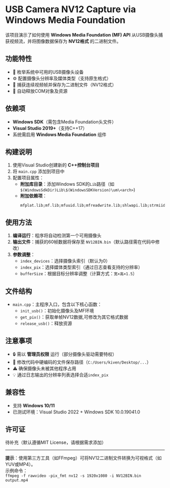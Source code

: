 # USB Camera NV12 Capture via Windows Media Foundation

该项目演示了如何使用 **Windows Media Foundation (MF) API** 从USB摄像头捕获视频流，并将图像数据保存为 **NV12格式** 的二进制文件。

## 功能特性
- 🎥 枚举系统中可用的USB摄像头设备  
- ⚙️ 配置摄像头分辨率及媒体类型（支持原生格式）  
- 📸 捕获连续视频帧并保存为二进制文件（NV12格式）  
- 🧹 自动释放COM对象及资源  

## 依赖项
- **Windows SDK**（需包含Media Foundation头文件）  
- **Visual Studio 2019+**（支持C++17）  
- 系统需启用 **Windows Media Foundation** 组件  

## 构建说明
1. 使用Visual Studio创建新的 **C++控制台项目**  
2. 将 `main.cpp` 添加到项目中  
3. 配置项目属性：  
   - **附加库目录**：添加Windows SDK的`Lib`路径（如 `$(WindowsSdkDir)Lib\$(WindowsSDKVersion)\um\<arch>`)  
   - **附加依赖项**：  
     ```
     mfplat.lib;mf.lib;mfuuid.lib;mfreadwrite.lib;shlwapi.lib;strmiids.lib;
     ```

## 使用方法
1. **编译运行**：程序将自动检测第一个可用摄像头  
2. **输出文件**：捕获的60帧数据将保存至 `NV12BIN.bin`（默认路径需在代码中修改）  
3. **参数调整**：  
   - `index_devices`：选择摄像头索引（默认为0）  
   - `index_pix`：选择媒体类型索引（通过日志查看支持的分辨率）  
   - `bufferSize`：根据目标分辨率调整（计算方式：`宽×高×1.5`）  

## 文件结构
- `main.cpp`：主程序入口，包含以下核心函数：  
  - `init_usb()`：初始化摄像头及MF环境  
  - `get_pix()`：获取单帧NV12数据,可修改为其它格式数据
  - `release_usb()`：释放资源  

## 注意事项
- 🔒 需以 **管理员权限** 运行（部分摄像头驱动需要特权）  
- 📍 修改代码中硬编码的文件保存路径（`C:/Users/kiven/Desktop/...`）  
- ⚠️ 确保摄像头未被其他程序占用  
- 💡 通过日志输出的分辨率列表选择合适`index_pix`  

## 兼容性
- 支持 **Windows 10/11**  
- 已测试环境：Visual Studio 2022 + Windows SDK 10.0.19041.0  

## 许可证
待补充（默认遵循MIT License，请根据需求添加）  

---

**提示**：使用第三方工具（如FFmpeg）可将NV12二进制文件转换为可视格式（如YUV或MP4）。  
示例命令：  
`ffmpeg -f rawvideo -pix_fmt nv12 -s 1920x1080 -i NV12BIN.bin output.mp4`
